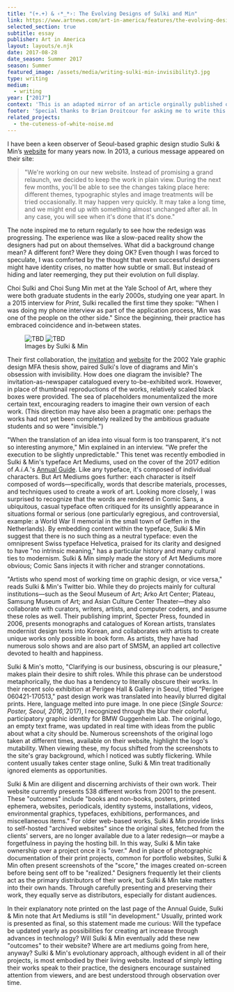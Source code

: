 ```yaml
---
title: "(+.+) & ‹*_*›: The Evolving Designs of Sulki and Min"
link: https://www.artnews.com/art-in-america/features/the-evolving-designs-of-sulki-min-60065
selected_section: true
subtitle: essay
publisher: Art in America
layout: layouts/e.njk
date: 2017-08-28
date_season: Summer 2017
season: Summer
featured_image: /assets/media/writing-sulki-min-invisibility3.jpg
type: writing
medium:
  - writing
year: ["2017"]
context: 'This is an adapted mirror of an article orginally published on <a href="https://www.artnews.com/art-in-america/features/the-evolving-designs-of-sulki-min-60065" target="_blank">Art in America</a> ↗ on August 28, 2017.'
footer: 'Special thanks to Brian Droitcour for asking me to write this and offering edits. And to Sulki & Min, whose <a href="https://web.archive.org/web/20171026223303/http://www.sulki-min.com/wp/">background noise</a> from their website in 2017 has been represented on this very page.'
related_projects:
  - the-cuteness-of-white-noise.md
---
```


<style>
  body {
    background: url('/assets/media/sulki-and-min-bg-noise.gif');
    background-size: 250px 250px;
  }
</style>

I have been a keen observer of Seoul-based graphic design studio Sulki & Min’s [website](https://www.sulki-min.com) for many years now. In 2013, a curious message appeared on their site:

<blockquote>
"We're working on our new website. Instead of promising a grand relaunch, we decided to keep the work in plain view. During the next few months, you'll be able to see the changes taking place here: different themes, typographic styles and image treatments will be tried occasionally. It may happen very quickly. It may take a long time, and we might end up with something almost unchanged after all. In any case, you will see when it's done that it's done."
</blockquote>

The note inspired me to return regularly to see how the redesign was progressing. The experience was like a slow-paced reality show the designers had put on about themselves. What did a background change mean? A different font? Were they doing OK? Even though I was forced to speculate, I was comforted by the thought that even successful designers might have identity crises, no matter how subtle or small. But instead of hiding and later reemerging, they put their evolution on full display.

Choi Sulki and Choi Sung Min met at the Yale School of Art, where they were both graduate students in the early 2000s, studying one year apart. In a 2015 interview for _Print_, Sulki recalled the first time they spoke: "When I was doing my phone interview as part of the application process, Min was one of the people on the other side." Since the beginning, their practice has embraced coincidence and in-between states.

<figure>
    <img src="/assets/media/writing-sulki-min-invisibility2.png" alt="TBD">
    <img src="/assets/media/writing-sulki-min-invisibility3.jpg" alt="TBD">
    <figcaption>Images by Sulki & Min</figcaption>
</figure>

Their first collaboration, the [invitation](https://www.sulki-min.com/wp/yale-graphic-design-thesis-show-2002-announcement/) and [website](https://www.sulki-min.com/wp/yale-graphic-design-thesis-show-2002-website) for the 2002 Yale graphic design MFA thesis show, paired Sulki's love of diagrams and Min's obsession with invisibility. How does one diagram the invisible? The invitation-as-newspaper catalogued every to-be-exhibited work. However, in place of thumbnail reproductions of the works, relatively scaled black boxes were provided. The sea of placeholders monumentalized the more certain text, encouraging readers to imagine their own version of each work. (This direction may have also been a pragmatic one: perhaps the works had not yet been completely realized by the ambitious graduate students and so were "invisible.")

"When the translation of an idea into visual form is too transparent, it's not so interesting anymore," Min explained in an interview. "We prefer the execution to be slightly unpredictable." This tenet was recently embodied in Sulki & Min's typeface Art Mediums, used on the cover of the 2017 edition of _A.i.A._'s [Annual Guide](https://www.sulki-min.com/wp/art-mediums). Like any typeface, it's composed of individual characters. But Art Mediums goes further: each character is itself composed of words—specifically, words that describe materials, processes, and techniques used to create a work of art. Looking more closely, I was surprised to recognize that the words are rendered in Comic Sans, a ubiquitous, casual typeface often critiqued for its unsightly appearance in situations formal or serious (one particularly egregious, and controversial, example: a World War II memorial in the small town of Geffen in the Netherlands). By embedding content within the typeface, Sulki & Min suggest that there is no such thing as a neutral typeface: even the omnipresent Swiss typeface Helvetica, praised for its clarity and designed to have "no intrinsic meaning," has a particular history and many cultural ties to modernism. Sulki & Min simply made the story of Art Mediums more obvious; Comic Sans injects it with richer and stranger connotations.

"Artists who spend most of working time on graphic design, or vice versa," reads Sulki & Min's Twitter bio. While they do projects mainly for cultural institutions—such as the Seoul Museum of Art; Arko Art Center; Plateau, Samsung Museum of Art; and Asian Culture Center Theater—they also collaborate with curators, writers, artists, and computer coders, and assume these roles as well. Their publishing imprint, Specter Press, founded in 2006, presents monographs and catalogues of Korean artists, translates modernist design texts into Korean, and collaborates with artists to create unique works only possible in book form. As artists, they have had numerous solo shows and are also part of SMSM, an applied art collective devoted to health and happiness.

Sulki & Min's motto, "Clarifying is our business, obscuring is our pleasure," makes plain their desire to shift roles. While this phrase can be understood metaphorically, the duo has a tendency to literally obscure their works. In their recent solo exhibition at Perigee Hall & Gallery in Seoul, titled "Perigee 060421-170513," past design work was translated into heavily blurred digital prints. Here, language melted into pure image. In one piece (_Single Source: Poster, Seoul, 2016_, 2017), I recognized through the blur their colorful, participatory graphic identity for BMW Guggenheim Lab. The original logo, an empty text frame, was updated in real time with ideas from the public about what a city should be. Numerous screenshots of the original logo taken at different times, available on their website, highlight the logo's mutability. When viewing these, my focus shifted from the screenshots to the site's gray background, which I noticed was subtly flickering. While content usually takes center stage online, Sulki & Min treat traditionally ignored elements as opportunities.

Sulki & Min are diligent and discerning archivists of their own work. Their website currently presents 538 different works from 2001 to the present. These "outcomes" include "books and non-books, posters, printed ephemera, websites, periodicals, identity systems, installations, videos, environmental graphics, typefaces, exhibitions, performances, and miscellaneous items." For older web-based works, Sulki & Min provide links to self-hosted "archived websites" since the original sites, fetched from the clients' servers, are no longer available due to a later redesign—or maybe a forgetfulness in paying the hosting bill. In this way, Sulki & Min take ownership over a project once it is "over." And in place of photographic documentation of their print projects, common for portfolio websites, Sulki & Min often present screenshots of the "score," the images created on-screen before being sent off to be "realized." Designers frequently let their clients act as the primary distributors of their work, but Sulki & Min take matters into their own hands. Through carefully presenting and preserving their work, they equally serve as distributors, especially for distant audiences.

In their explanatory note printed on the last page of the Annual Guide, Sulki & Min note that Art Mediums is still "in development." Usually, printed work is presented as final, so this statement made me curious: Will the typeface be updated yearly as possibilities for creating art increase through advances in technology? Will Sulki & Min eventually add these new "outcomes" to their website? Where are art mediums going from here, anyway? Sulki & Min's evolutionary approach, although evident in all of their projects, is most embodied by their living website. Instead of simply letting their works speak to their practice, the designers encourage sustained attention from viewers, and are best understood through observation over time.
